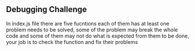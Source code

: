 ## Debugging Challenge
In index.js file there are five fucntions each of them has at least one problem needs to be solved, some of the problem may break the whole code and some of them may not do what is expected from them to be done, your job is to check the function and fix their problems  